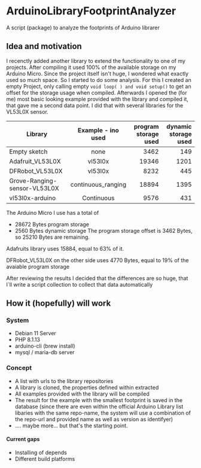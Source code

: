 # ArduinoLibraryFootprintAnalyzer
A script (package) to analyze the footprints of Arduino librarer


## Idea and motivation
I recenctly added another library to extend the functionality to one of my projects. After compiling it used 100% of the available storage on my Arduino Micro.
Since the project itself isn't huge, I wondered what exactly used so much space. 
So I started to do some analysis.
For this I created an empty Project, only calling empty ```void loop( ) and void setup()``` to get an offset for the storage usage when compiled.
Afterwards I opened the (for me) most basic looking example provided with the library and compiled it, that gave me a second data point.
I did that with several libraries for the VL53L0X sensor.


| Library        | Example - ino used           | program storage used  | dynamic storage used   |
| ------------- |:-------------:| -----:| -----:|
| Empty sketch      | none | 3462 |149 |
| Adafruit_VL53L0X      | vl53l0x | 19346 |1201 |
| DFRobot_VL53L0X      | vl53l0x      |   8232 |  445 |
| Grove-Ranging-sensor-VL53L0X | continuous_ranging      |    18894 |1395 |
| vl53l0x-arduino | Continuous      |    9576 |431 |

The Arduino Micro I use has a total of
- 28672 Bytes program storage
- 2560 Bytes dynamic storage
The program storage offset is 3462 Bytes, so 25210 Bytes are remaining.

Adafruits library uses 15884, equal to 63% of it.

DFRobot_VL53L0X on the other side uses 4770 Bytes, equal to 19% of the avaiable program storage


After reviewing the results I decided that the differences are so huge, that I`ll write a script collection to collect that data automatically

## How it (hopefully) will work

### System
- Debian 11 Server
- PHP 8.1.13
- arduino-cli (brew install)
- mysql / maria-db server

### Concept
- A list with urls to the library repositories
- A library is cloned, the properties defined within extracted
- All examples provided with the library will be compiled
- The result for the example with the smallest footprint is saved in the database (since there are even within the official Arduino Library list libaries with the same repo-name, the system will use a combination of the repo-url and provided name as well as version as identifyer)
- .... maybe more... but that's the starting point.

#### Current gaps
- Installing of depends 
- Different build platforms


